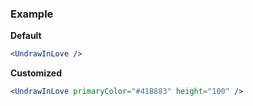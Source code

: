 ### Example

**Default**
```jsx
<UndrawInLove />
```

**Customized**
```jsx
<UndrawInLove primaryColor="#41B883" height="100" />
```
